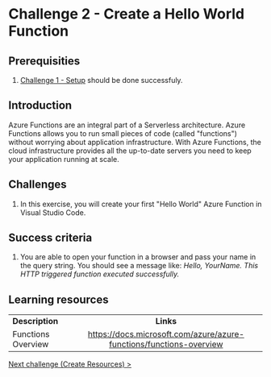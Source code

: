 # Challenge 2 - Create a Hello World Function

## Prerequisities

1. [Challenge 1 - Setup](./01-Setup.md) should be done successfuly.


## Introduction
Azure Functions are an integral part of a Serverless architecture.  Azure Functions allows you to run small pieces of code (called "functions") without worrying about application infrastructure. With Azure Functions, the cloud infrastructure provides all the up-to-date servers you need to keep your application running at scale.



## Challenges

1. In this exercise, you will create your first "Hello World" Azure Function in Visual Studio Code.



## Success criteria

1. You are able to open your function in a browser and pass your name in the query string.  You should see a message like:
*Hello, YourName. This HTTP triggered function executed successfully.*


## Learning resources

|                                            |                                                                                                                                                       |
| ------------------------------------------ | :---------------------------------------------------------------------------------------------------------------------------------------------------: |
| **Description**                            |                                                                       **Links**                                                                       |
| Functions Overview | <https://docs.microsoft.com/azure/azure-functions/functions-overview> |



[Next challenge (Create Resources) >](./03-CreateResources.md)
